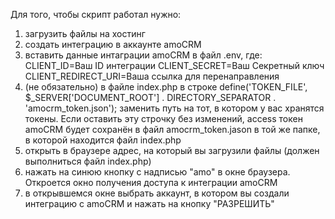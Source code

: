 Для того, чтобы скрипт работал нужно:

1) загрузить файлы на хостинг
2) создать интеграцию в аккаунте amoCRM
3) вставить данные интаграции amoCRM в файл .env, где:
    CLIENT_ID=Ваш ID интеграции
    CLIENT_SECRET=Ваш Секретный ключ
    CLIENT_REDIRECT_URI=Ваша ссылка для перенаправления
4) (не обязательно) в файле index.php в строке
    define('TOKEN_FILE', $_SERVER['DOCUMENT_ROOT'] . DIRECTORY_SEPARATOR . 'amocrm_token.json');
    заменить путь на тот, в котором у вас хранятся токены. Если оставить эту строчку без изменений,
    access токен amoCRM будет сохранён в файл amocrm_token.jason в той же папке, в которой находится файл index.php
5) открыть в браузере адрес, на который вы загрузили файлы (должен выполниться файл index.php)
6) нажать на синюю кнопку с надписью "amo" в окне браузера. Откроется окно получения доступа к интеграции amoCRM
7) в открывшемся окне выбрать аккаунт, в котором вы создали интеграцию с amoCRM и нажать на кнопку "РАЗРЕШИТЬ"